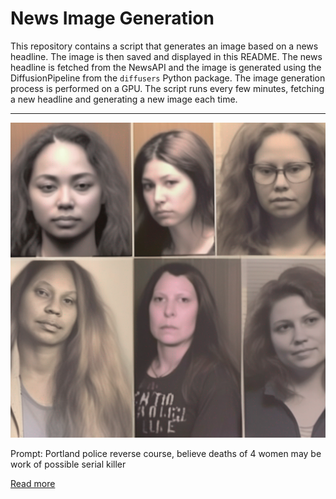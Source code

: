 # News Image Generation
This repository contains a script that generates an image based on a news headline. The image is then saved and displayed in this README.
The news headline is fetched from the NewsAPI and the image is generated using the DiffusionPipeline from the `diffusers` Python package. The image generation process is performed on a GPU.
The script runs every few minutes, fetching a new headline and generating a new image each time.

---

![Generated Image](image.png)

Prompt: Portland police reverse course, believe deaths of 4 women may be work of possible serial killer

[Read more](https://nypost.com/2023/07/17/deaths-of-4-women-linked-after-portland-police-previously-said-no-connection/)